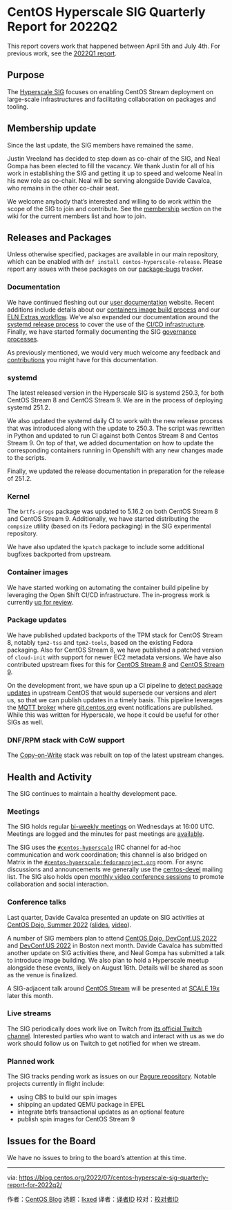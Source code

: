 [#]: subject: "CentOS Hyperscale SIG Quarterly Report for 2022Q2"
[#]: via: "https://blog.centos.org/2022/07/centos-hyperscale-sig-quarterly-report-for-2022q2/"
[#]: author: "CentOS Blog https://blog.centos.org"
[#]: collector: "lkxed"
[#]: translator: " "
[#]: reviewer: " "
[#]: publisher: " "
[#]: url: " "

CentOS Hyperscale SIG Quarterly Report for 2022Q2
======

This report covers work that happened between April 5th and July 4th. For previous work, see the [2022Q1 report][1].

## Purpose

The [Hyperscale SIG][2] focuses on enabling CentOS Stream deployment on large-scale infrastructures and facilitating collaboration on packages and tooling.

## Membership update

Since the last update, the SIG members have remained the same.

Justin Vreeland has decided to step down as co-chair of the SIG, and Neal Gompa has been elected to fill the vacancy. We thank Justin for all of his work in establishing the SIG and getting it up to speed and welcome Neal in his new role as co-chair. Neal will be serving alongside Davide Cavalca, who remains in the other co-chair seat.

We welcome anybody that’s interested and willing to do work within the scope of the SIG to join and contribute. See the [membership][3] section on the wiki for the current members list and how to join.

## Releases and Packages

Unless otherwise specified, packages are available in our main repository, which can be enabled with `dnf install centos-hyperscale-release`. Please report any issues with these packages on our [package-bugs][4] tracker.

### Documentation

We have continued fleshing out our [user documentation][5] website. Recent additions include details about our [containers image build process][6] and our [ELN Extras workflow][7]. We’ve also expanded our documentation around the [systemd release process][8] to cover the use of the [CI/CD infrastructure][9]. Finally, we have started formally documenting the SIG [governance processes][10].

As previously mentioned, we would very much welcome any feedback and [contributions][11] you might have for this documentation.

### systemd

The latest released version in the Hyperscale SIG is systemd 250.3, for both CentOS Stream 8 and CentOS Stream 9. We are in the process of deploying systemd 251.2.

We also updated the systemd daily CI to work with the new release process that was introduced along with the update to 250.3. The script was rewritten in Python and updated to run CI against both Centos Stream 8 and Centos Stream 9. On top of that, we added documentation on how to update the corresponding containers running in Openshift with any new changes made to the scripts.

Finally, we updated the release documentation in preparation for the release of 251.2.

### Kernel

The `brtfs-progs` package was updated to 5.16.2 on both CentOS Stream 8 and CentOS Stream 9. Additionally, we have started distributing the `compsize` utility (based on its Fedora packaging) in the SIG experimental repository.

We have also updated the `kpatch` package to include some additional bugfixes backported from upstream.

### Container images

We have started working on automating the container build pipeline by leveraging the Open Shift CI/CD infrastructure. The in-progress work is currently [up for review][12].

### Package updates

We have published updated backports of the TPM stack for CentOS Stream 8, notably `tpm2-tss` and `tpm2-tools`, based on the existing Fedora packaging. Also for CentOS Stream 8, we have published a patched version of `cloud-init` with support for newer EC2 metadata versions. We have also contributed upstream fixes for this for [CentOS Stream 8][13] and [CentOS Stream 9][14].

On the development front, we have spun up a CI pipeline to [detect package updates][15] in upstream CentOS that would supersede our versions and alert us, so that we can publish updates in a timely basis. This pipeline leverages the [MQTT broker][16] where [git.centos.org][17] event notifications are published. While this was written for Hyperscale, we hope it could be useful for other SIGs as well.

### DNF/RPM stack with CoW support

The [Copy-on-Write][18] stack was rebuilt on top of the latest upstream changes.

## Health and Activity

The SIG continues to maintain a healthy development pace.

### Meetings

The SIG holds regular [bi-weekly meetings][19] on Wednesdays at 16:00 UTC. Meetings are logged and the minutes for past meetings are [available][20].

The SIG uses the [`#centos-hyperscale`][21] IRC channel for ad-hoc communication and work coordination; this channel is also bridged on Matrix in the [`#centos-hyperscale:fedoraproject.org`][22] room. For async discussions and announcements we generally use the [centos-devel][23] mailing list. The SIG also holds open [monthly video conference sessions][24] to promote collaboration and social interaction.

### Conference talks

Last quarter, Davide Cavalca presented an update on SIG activities at [CentOS Dojo, Summer 2022][25] ([slides][26], [video][27]).

A number of SIG members plan to attend [CentOS Dojo, DevConf.US 2022][28] and [DevConf.US 2022][29] in Boston next month. Davide Cavalca has submitted another update on SIG activities there, and Neal Gompa has submitted a talk to introduce image building. We also plan to hold a Hyperscale meetup alongside these events, likely on August 16th. Details will be shared as soon as the venue is finalized.

A SIG-adjacent talk around [CentOS Stream][30] will be presented at [SCALE 19x][31] later this month.

### Live streams

The SIG periodically does work live on Twitch from [its official Twitch channel][32]. Interested parties who want to watch and interact with us as we do work should follow us on Twitch to get notified for when we stream.

### Planned work

The SIG tracks pending work as issues on our [Pagure repository][33]. Notable projects currently in flight include:

- using CBS to build our spin images
- shipping an updated QEMU package in EPEL
- integrate btrfs transactional updates as an optional feature
- publish spin images for CentOS Stream 9

## Issues for the Board

We have no issues to bring to the board’s attention at this time.

--------------------------------------------------------------------------------

via: https://blog.centos.org/2022/07/centos-hyperscale-sig-quarterly-report-for-2022q2/

作者：[CentOS Blog][a]
选题：[lkxed][b]
译者：[译者ID](https://github.com/译者ID)
校对：[校对者ID](https://github.com/校对者ID)

[a]: https://blog.centos.org
[b]: https://github.com/lkxed
[1]: https://blog.centos.org/2022/04/centos-hyperscale-sig-quarterly-report-for-2022q1/
[2]: https://wiki.centos.org/SpecialInterestGroup/Hyperscale
[3]: https://wiki.centos.org/SpecialInterestGroup/Hyperscale#Membership
[4]: https://pagure.io/centos-sig-hyperscale/package-bugs
[5]: https://sigs.centos.org/hyperscale/
[6]: https://sigs.centos.org/hyperscale/internal/containers
[7]: https://sigs.centos.org/hyperscale/eln_extras
[8]: https://sigs.centos.org/hyperscale/internal/systemd
[9]: https://sigs.centos.org/hyperscale/internal/ci
[10]: https://sigs.centos.org/hyperscale/internal/governance
[11]: https://sigs.centos.org/hyperscale/internal/documentation/
[12]: https://pagure.io/centos-sig-hyperscale/containers-releng/pull-request/4
[13]: https://bugzilla.redhat.com/show_bug.cgi?id=2082686
[14]: https://bugzilla.redhat.com/show_bug.cgi?id=2091640
[15]: https://pagure.io/centos-sig-hyperscale/package-updates
[16]: https://wiki.centos.org/Sources#Message_Broker_.28MQTT.29
[17]: http://git.centos.org
[18]: https://fedoraproject.org/wiki/Changes/RPMCoW
[19]: https://www.centos.org/community/calendar/#hyperscale-sig
[20]: https://sigs.centos.org/hyperscale/internal/meetings/
[21]: https://wiki.centos.org/irc#A.23centos-hyperscale
[22]: https://matrix.to/#/#centos-hyperscale:fedoraproject.org
[23]: https://lists.centos.org/mailman/listinfo/centos-devel
[24]: https://www.centos.org/community/calendar/#hyperscale-sig-monthly-hangout
[25]: https://wiki.centos.org/Events/Dojo/Summer2022
[26]: https://wiki.centos.org/Events/Dojo/Summer2022?action=AttachFile&do=view&target=Hyperscale+SIG+update%2C+June+2022.pdf
[27]: https://youtu.be/P5vMYIjzWOY
[28]: https://wiki.centos.org/Events/Dojo/DevConfUS2022
[29]: https://www.devconf.info/us
[30]: https://www.socallinuxexpo.org/scale/19x/presentations/building-future-centos-stream
[31]: https://www.socallinuxexpo.org/scale/19x
[32]: https://www.twitch.tv/centoshyperscale
[33]: https://pagure.io/centos-sig-hyperscale/sig/issues
